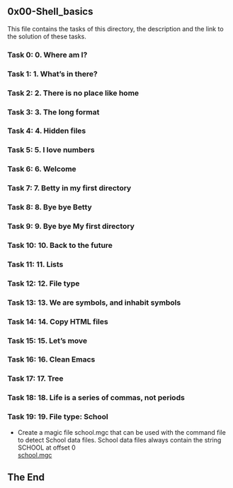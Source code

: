 ## 0x00-Shell_basics
This file contains the tasks of this directory, the description and the link to the solution of these tasks.

### Task 0: 0. Where am I?
### Task 1: 1. What’s in there?
### Task 2: 2. There is no place like home
### Task 3: 3. The long format
### Task 4: 4. Hidden files
### Task 5: 5. I love numbers
### Task 6: 6. Welcome
### Task 7: 7. Betty in my first directory
### Task 8: 8. Bye bye Betty
### Task 9: 9. Bye bye My first directory
### Task 10: 10. Back to the future
### Task 11: 11. Lists
### Task 12: 12. File type
### Task 13: 13. We are symbols, and inhabit symbols
### Task 14: 14. Copy HTML files
### Task 15: 15. Let’s move
### Task 16: 16. Clean Emacs
### Task 17: 17. Tree
### Task 18: 18. Life is a series of commas, not periods
### Task 19: 19. File type: School
* Create a magic file school.mgc that can be used with the command file to detect School data files. School data files always contain the string SCHOOL at offset 0</br>
<a href="https://github.com/gkiplangat/alx-system_engineering-devops/blob/master/0x00-shell_basics/school.mgc">school.mgc</a>


## The End

